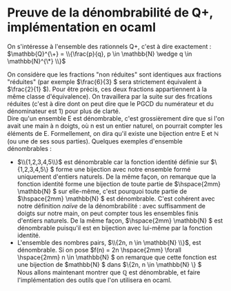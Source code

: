 # Preuve de la dénombrabilité de Q+, implémentation en ocaml

On s'intéresse à l'ensemble des rationnels Q+, c'est à dire exactement :  
$\mathbb{Q}^{\+} = \\{\frac{p}{q}, p \in \mathbb{N} \wedge q \in \mathbb{N}^{\*} \\}$  

On considère que les fractions "non réduites" sont identiques aux fractions "réduites" (par exemple $\frac{6}{3} $ sera strictement équivalent à $\frac{2}{1} $). Pour être précis, ces deux fractions appartiennent à la même classe d'équivalence). On travaillera par la suite sur des frcations réduites (c'est à dire dont on peut dire que le PGCD du numérateur et du dénominateur est 1) pour plus de clarté.  
Dire qu'un ensemble E est dénombrable, c'est grossièrement dire que si l'on avait une main à n doigts, où n est un entier naturel, on pourrait compter les éléments de E. Formellement, on dira qu'il existe une bijection entre E et $\mathbb{N}$ (ou une de ses sous parties). Quelques exemples d'ensemble dénombrables :  

+ $\\{1,2,3,4,5\\}$ est dénombrable car la fonction identité définie sur $\\{1,2,3,4,5\\} $ forme une bijection avec notre ensemble formé uniquement d'entiers naturels. De la même façon, on remarque que la fonction identité forme une bijection de toute partie de $\hspace{2mm} \mathbb{N} $ sur elle-même, c'est pourquoi toute partie de $\hspace{2mm} \mathbb{N} $ est dénombrable. C'est cohérent avec notre définition *naïve* de la dénombrabilité : avec suffisamment de doigts sur notre main, on peut compter tous les ensembles finis d'entiers naturels. De la même façon, $\hspace{2mm} \mathbb{N} $ est dénombrable puisqu'il est en bijection avec lui-même par la fonction identité.
+ L'ensemble des nombres pairs, $\\{2n, n \in \mathbb{N} \\}$, est dénombrable. Si on pose $f(n) = 2n \hspace{2mm} \forall \hspace{2mm} n \in \mathbb{N} $ on remarque que cette fonction est une bijection de $mathbb{N} $ dans $\\{2n, n \in \mathbb{N} \\} $  
Nous allons maintenant montrer que $\mathbb{Q}$ est dénombrable, et faire l'implémentation des outils que l'on utilisera en ocaml. 

